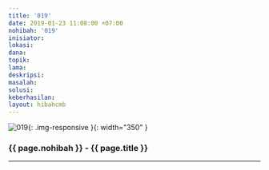 ```yaml
---
title: '019'
date: 2019-01-23 11:08:00 +07:00
nohibah: '019'
inisiator:
lokasi:
dana:
topik:
lama:
deskripsi:
masalah:
solusi:
keberhasilan:
layout: hibahcmb
---
```


![019](/static/img/hibahcmb/019.png){: .img-responsive }{: width="350" }

### {{ page.nohibah }} - {{ page.title }}

---
